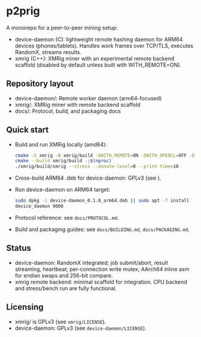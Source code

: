 # p2prig

A monorepo for a peer-to-peer mining setup:

- device-daemon (C): lightweight remote hashing daemon for ARM64 devices (phones/tablets). Handles work frames over TCP/TLS, executes RandomX, streams results.
- xmrig (C++): XMRig miner with an experimental remote backend scaffold (disabled by default unless built with WITH_REMOTE=ON).

## Repository layout

- device-daemon/: Remote worker daemon (arm64-focused)
- xmrig/: XMRig miner with remote backend scaffold
- docs/: Protocol, build, and packaging docs

## Quick start

- Build and run XMRig locally (amd64):
  ```bash
  cmake -S xmrig -B xmrig/build -DWITH_REMOTE=ON -DWITH_OPENCL=OFF -DWITH_CUDA=OFF -DWITH_HWLOC=OFF
  cmake --build xmrig/build -j$(nproc)
  ./xmrig/build/xmrig --stress --donate-level=0 --print-time=10
  ```

- Cross-build ARM64 .deb for device-daemon: GPLv3 (see ).

- Run device-daemon on ARM64 target:
  ```bash
  sudo dpkg -i device-daemon_0.1.0_arm64.deb || sudo apt -f install
  device_daemon 9000
  ```

- Protocol reference: see `docs/PROTOCOL.md`.
- Build and packaging guides: see `docs/BUILDING.md`, `docs/PACKAGING.md`.

## Status

- device-daemon: RandomX integrated; job submit/abort, result streaming, heartbeat; per-connection write mutex; AArch64 inline asm for endian swaps and 256-bit compare.
- xmrig remote backend: minimal scaffold for integration. CPU backend and stress/bench run are fully functional.

## Licensing

- xmrig/ is GPLv3 (see `xmrig/LICENSE`).
- device-daemon: GPLv3 (see `device-daemon/LICENSE`).

